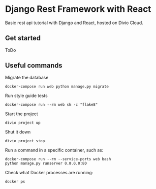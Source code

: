 # Django Rest Framework with React
Basic rest api tutorial with Django and React, hosted on Divio Cloud.

## Get started
ToDo

## Useful commands

Migrate the database
```
docker-compose run web python manage.py migrate
```

Run style guide tests
```
docker-compose run --rm web sh -c "flake8"
```

Start the project
```
divio project up
```

Shut it down
```
divio project stop
```

Run a command in a specific container, such as:
```
docker-compose run --rm --service-ports web bash
python manage.py runserver 0.0.0.0:80
```

Check what Docker processes are running:
```
docker ps
```